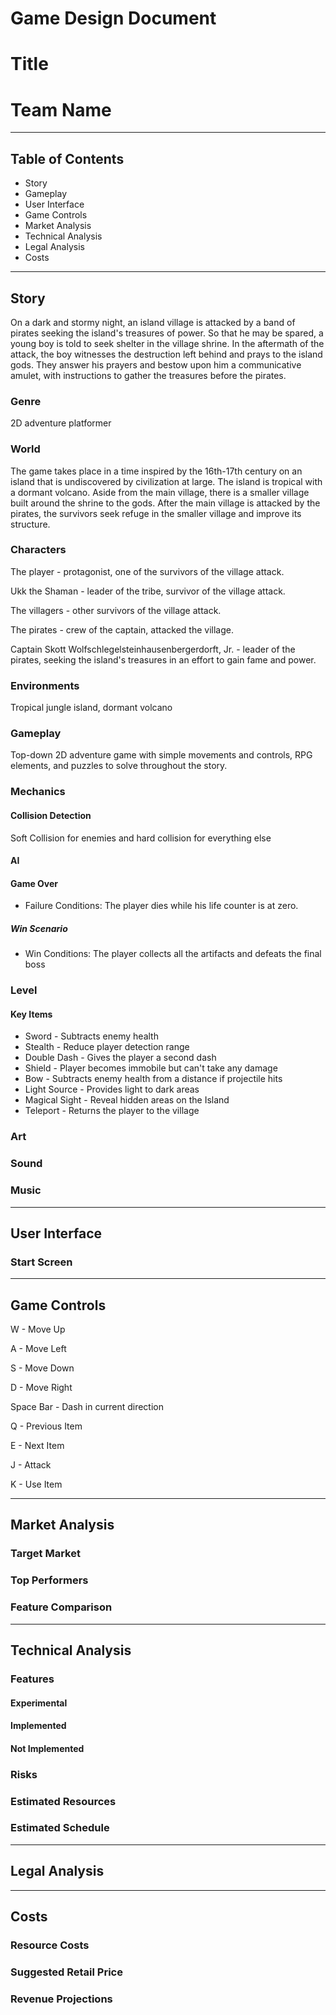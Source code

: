# Game Design Document

# Title

# Team Name

---

## Table of Contents

* Story
* Gameplay
* User Interface
* Game Controls
* Market Analysis
* Technical Analysis
* Legal Analysis
* Costs

---

## Story
On a dark and stormy night, an island village is attacked by a band of pirates seeking the island's treasures of power. So that he may be spared, a young boy is told to seek shelter in the village shrine. In the aftermath of the attack, the boy witnesses the destruction left behind and prays to the island gods. They answer his prayers and bestow upon him a communicative amulet, with instructions to gather the treasures before the pirates.
### Genre
2D adventure platformer
### World
The game takes place in a time inspired by the 16th-17th century on an island that is undiscovered by civilization at large. The island is tropical with a dormant volcano. Aside from the main village, there is a smaller village built around the shrine to the gods. After the main village is attacked by the pirates, the survivors seek refuge in the smaller village and improve its structure.
### Characters
The player - protagonist, one of the survivors of the village attack.

Ukk the Shaman - leader of the tribe, survivor of the village attack.

The villagers - other survivors of the village attack.

The pirates - crew of the captain, attacked the village.

Captain Skott Wolfschlegelsteinhausenbergerdorft, Jr. - leader of the pirates, seeking the island's treasures in an effort to gain fame and power.
### Environments
Tropical jungle island, dormant volcano
### Gameplay
Top-down 2D adventure game with simple movements and controls, RPG elements, and puzzles to solve throughout the story.
### Mechanics

#### Collision Detection
Soft Collision for enemies and hard collision for everything else

#### AI

#### Game Over
* Failure Conditions: The player dies while his life counter is at zero.
   
##### Win Scenario
* Win Conditions: The player collects all the artifacts and defeats the final boss

### Level

#### Key Items
* Sword - Subtracts enemy health
* Stealth - Reduce player detection range
* Double Dash - Gives the player a second dash
* Shield - Player becomes immobile but can't take any damage
* Bow - Subtracts enemy health from a distance if projectile hits
* Light Source - Provides light to dark areas
* Magical Sight - Reveal hidden areas on the Island
* Teleport - Returns the player to the village

### Art

### Sound

### Music

---
## User Interface

### Start Screen

---
## Game Controls
W - Move Up

A - Move Left

S - Move Down

D - Move Right

Space Bar - Dash in current direction

Q - Previous Item

E - Next Item

J - Attack

K - Use Item

---
## Market Analysis

### Target Market

### Top Performers

### Feature Comparison
---
## Technical Analysis

### Features

#### Experimental

#### Implemented

#### Not Implemented

### Risks

### Estimated Resources

### Estimated Schedule
---
## Legal Analysis
---
## Costs

### Resource Costs

### Suggested Retail Price

### Revenue Projections
